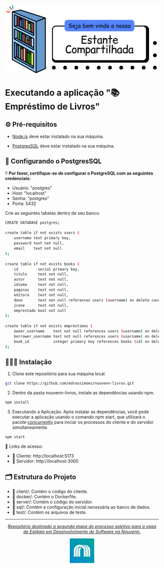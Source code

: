 ![Estante](client/src/assets/teste4.png "Estante")

# Executando a aplicação "📚 Empréstimo de Livros"

## ⚙️ Pré-requisitos

- [Node.js](https://nodejs.org/en/download/current) deve estar instalado na sua máquina.

- [PostgresSQL](https://www.postgresql.org/download/) deve estar instalado na sua máquina.

## 🐘 Configurando o PostgresSQL

‼️ **Por favor, certifique-se de configurar o PostgreSQL com as seguintes credenciais:**
  - Usuário: "postgres"
  - Host: "localhost"
  - Senha: "postgres"
  - Porta: 5432

Crie as seguintes tabelas dentro de seu banco:

```bash
CREATE DATABASE postgres;

create table if not exists users (
    username text primary key,
    password text not null,
    email    text not null
);

create table if not exists books (
    id         serial primary key,
    titulo     text not null,
    autor      text not null,
    idioma     text not null,
    paginas    text not null,
    editora    text not null,
    dono       text not null references users (username) on delete cascade,
    icone      text not null,
    emprestado bool not null
);

create table if not exists emprestimos (
    owner_username    text not null references users (username) on delete cascade,
    borrower_username text not null references users (username) on delete cascade,
    book_id           integer primary key references books (id) on delete cascade
);
```

## 👨🏻‍💻 Instalação

1. Clone este repositório para sua máquina local.

```bash
git clone https://github.com/edrassimoes/nouvenn-livros.git
```

2. Dentro da pasta nouvenn-livros, instale as dependências usando npm.
```bash
npm install
```

3. Executando a Aplicação.
Após instalar as dependências, você pode executar a aplicação usando o comando npm start, que utilizará o pacote [concurrently](https://www.npmjs.com/package/concurrently) para iniciar os processos do cliente e do servidor simultaneamente.
```bash
npm start
```
📎 Links de acesso:
- 👤 Cliente: http://localhost:5173
- 📡 Servidor: http://localhost:3000

## 🗂 Estrutura do Projeto
- 📂 client/: Contém o código do cliente.
- 📂 docker/: Contém o Dockerfile.
- 📂 server/: Contém o código do servidor.
- 📂 sql/: Contém a configuração inicial necessária ao banco de dados.
- 📂 test/: Contém os arquivos de teste.

---

<div align="center">
  <a href="https://media.licdn.com/dms/image/D4D22AQHJzEukve8ADw/feedshare-shrink_1280/0/1703185469597?e=1710979200&v=beta&t=epa3oyLnc-37wb8nh_y1ad3op2HeMDYHQUDiZRcKiYE"><i>Repositório destinado a segunda etapa do processo seletivo para a vaga de Estágio em Desenvolvimento de Software na Nouvenn.</i></a>
</div>
<p> </p>
<div align="center">
  <img src="client/src/assets/nouvenn_logo.jpg" alt="Nouvenn logo" width="80" height="80">
</div>
